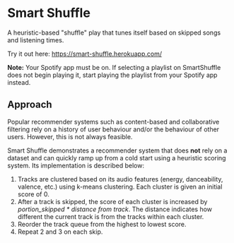 # Smart Shuffle
A heuristic-based "shuffle" play that tunes itself based on skipped songs and listening times.

Try it out here: https://smart-shuffle.herokuapp.com/

__Note:__ Your Spotify app must be on. If selecting a playlist on SmartShuffle does not begin playing it, start playing the playlist from your Spotify app instead.

## Approach
Popular recommender systems such as content-based and collaborative filtering rely on a history of user behaviour and/or the behaviour of other users. However, this is not always feasible.

Smart Shuffle demonstrates a recommender system that does **not** rely on a dataset and can quickly ramp up from a cold start using a heuristic scoring system. Its implementation is described below:

1. Tracks are clustered based on its audio features (energy, danceability, valence, etc.) using k-means clustering. Each cluster is given an initial score of 0.
2. After a track is skipped, the score of each cluster is increased by _portion_skipped * distance from track_. The distance indicates how different the current track is from the tracks within each cluster.
3. Reorder the track queue from the highest to lowest score.
4. Repeat 2 and 3 on each skip.
